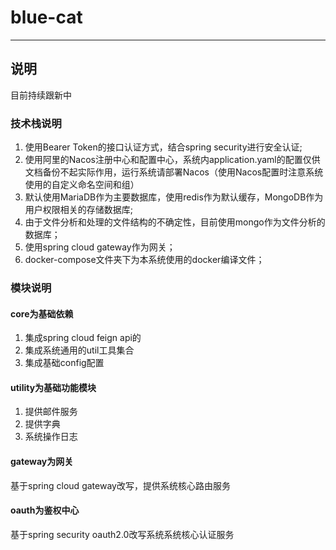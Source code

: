 # blue-cat
---
## 说明
目前持续跟新中

### 技术栈说明

1. 使用Bearer Token的接口认证方式，结合spring security进行安全认证;
2. 使用阿里的Nacos注册中心和配置中心，系统内application.yaml的配置仅供文档备份不起实际作用，运行系统请部署Nacos（使用Nacos配置时注意系统使用的自定义命名空间和组）
3. 默认使用MariaDB作为主要数据库，使用redis作为默认缓存，MongoDB作为用户权限相关的存储数据库;
4. 由于文件分析和处理的文件结构的不确定性，目前使用mongo作为文件分析的数据库；
5. 使用spring cloud gateway作为网关；
6. docker-compose文件夹下为本系统使用的docker编译文件；

### 模块说明

#### core为基础依赖

1. 集成spring cloud feign api的
2. 集成系统通用的util工具集合
3. 集成基础config配置

#### utility为基础功能模块

1. 提供邮件服务
2. 提供字典
3. 系统操作日志

#### gateway为网关

基于spring cloud gateway改写，提供系统核心路由服务

#### oauth为鉴权中心

基于spring security oauth2.0改写系统系统核心认证服务
